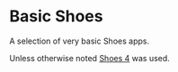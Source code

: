 # Basic Shoes

A selection of very basic Shoes apps.

Unless otherwise noted [Shoes 4](https://github.com/shoes/shoes4 "Shoes 4") was used.

